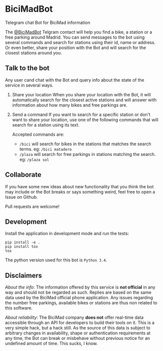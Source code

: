 # BiciMadBot

Telegram chat Bot for BiciMad information

The [@BiciMadBot](https://telegram.me/bicimadbot) Telgram contact will help you find a bike, a
station or a free parking around Madrid. You can send messages to the bot using several commands
and search for stations using their id, name or address. Or even better, share your position with
the Bot and will search for the closest stations around you.

## Talk to the bot

Any user cand chat with the Bot and query info about the state of the service in several ways.

1. Share your location
   When you share your location with the Bot, it will automatically search for the closest active
   stations and will answer with information about how many bikes and free parkings are.

2. Send a command
   If you want to search for a specific station or don't want to share your location, use one of
   the following commands that will search for a station using its text.

   Accepted commands are:

   * `/bici` will search for bikes in the stations that matches the search terms. 
     eg: ```/bici matadero```
   * `/plaza` will search for free parkings in stations matching the search.
     eg: ```/plaza sol```

## Collaborate

If you have some new ideas about new functionality that you think the bot may include or the Bot
breaks or says something weird, feel free to open a Issue on Github.

Pull requests are welcome!

## Development

Install the application in development mode and run the tests:

```
pip install -e .
pip install tox
tox
```

The python version used for this bot is `Python 3.4`.

## Disclaimers

*About the info*: The information offered by this service is **not official** in any way and should
not be regarded as such. Replies are based on the same data used by the BiciMad official phone
application. Any issues regarding the number free parkings, available bikes or stations are thus
non related to this software.

*About reliability*: The BiciMad company **does not** offer real-time data accessible through an
API for developers to build their tools on it. This is a very simple hack, but a hack still. As the
source of this data is subject to arbitrary changes in availability, shape or authentication
requirements at any time, the Bot can break or misbehave without previous notice for an undefined
amount of time. This sucks, I know.

